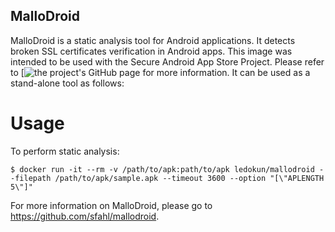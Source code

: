 MalloDroid
---------------------------------
MalloDroid is a static analysis tool for Android applications. It detects broken SSL certificates verification in Android apps. This image was intended to be used with the Secure Android App Store Project. Please refer to [![the project's GitHub page](https://github.com/LedoKun/secure-android-app-store) for more information. It can be used as a stand-alone tool as follows:

Usage
==================

To perform static analysis:
```
$ docker run -it --rm -v /path/to/apk:path/to/apk ledokun/mallodroid --filepath /path/to/apk/sample.apk --timeout 3600 --option "[\"APLENGTH 5\"]"
```

For more information on MalloDroid, please go to https://github.com/sfahl/mallodroid.
